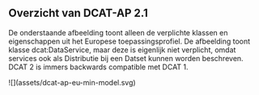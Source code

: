 ## Overzicht van DCAT-AP 2.1

<p>De onderstaande afbeelding toont alleen de verplichte klassen en eigenschappen uit het
Europese toepassingsprofiel. De afbeelding toont klasse dcat:DataService, maar deze is
eigenlijk niet verplicht, omdat services ook als Distributie bij een Datset kunnen worden
beschreven. DCAT 2 is immers backwards compatible met DCAT 1.</p>
![](assets/dcat-ap-eu-min-model.svg)
